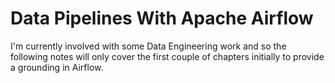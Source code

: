# Data Pipelines With Apache Airflow

I'm currently involved with some Data Engineering work and so the following notes will only cover the first couple of 
chapters initially to provide a grounding in Airflow.